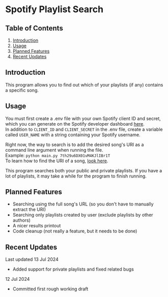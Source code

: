 # Spotify Playlist Search

## Table of Contents
1. [Introduction](#introduction)
2. [Usage](#usage)
3. [Planned Features](#planned-features)
4. [Recent Updates](#recent-updates)

## Introduction
This program allows you to find out which of your playlists (if any) contains a specific song.


## Usage
You must first create a .env file with your own Spotify client ID and secret, which you can generate on the Spotify developer dashboard [here](https://developer.spotify.com/dashboard/applications).<br>
In addition to `CLIENT_ID` and `CLIENT_SECRET` in the .env file, create a variable called `USER_NAME` with a string containing your Spotify username.

Right now, the way to search is to add the desired song's URI as a command line argument when running the file.<br>
Example: `python main.py 7th29u6DX01vM4KJlIBr1T` <br>
To learn how to find the URI of a song, [look here](https://community.spotify.com/t5/FAQs/Basics-of-a-Spotify-URL/ta-p/919201).<br>

This program searches both your public and private playlists. If you have a lot of playlists, it may take a while for the program to finish running.

## Planned Features
- Searching using the full song's URL (so you don't have to manually extract the URI)
- Searching only playlists created by user (exclude playlists by other authors)
- A nicer results printout
- Code cleanup (not really a feature, but it needs to be done)

## Recent Updates
Last updated 13 Jul 2024
- Added support for private playlists and fixed related bugs

12 Jul 2024
- Committed first rough working draft
